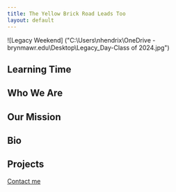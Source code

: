 ```yaml
---
title: The Yellow Brick Road Leads Too
layout: default
---
```

![Legacy Weekend] ("C:\Users\nhendrix\OneDrive - brynmawr.edu\Desktop\Legacy_Day-Class of 2024.jpg")

## Learning Time

## Who We Are 

## Our Mission 

## Bio

## Projects


[Contact me](#contact-information)
